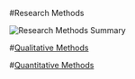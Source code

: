 #Research Methods

![Research Methods Summary](summary.png)

#[Qualitative Methods](2-qualitative.md)

#[Quantitative Methods](2-quantatitive.md)

 

